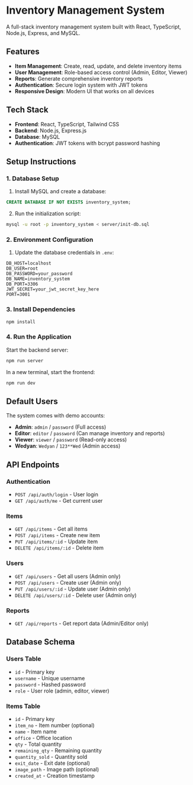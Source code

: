# Inventory Management System

A full-stack inventory management system built with React, TypeScript, Node.js, Express, and MySQL.

## Features

- **Item Management**: Create, read, update, and delete inventory items
- **User Management**: Role-based access control (Admin, Editor, Viewer)
- **Reports**: Generate comprehensive inventory reports
- **Authentication**: Secure login system with JWT tokens
- **Responsive Design**: Modern UI that works on all devices

## Tech Stack

- **Frontend**: React, TypeScript, Tailwind CSS
- **Backend**: Node.js, Express.js
- **Database**: MySQL
- **Authentication**: JWT tokens with bcrypt password hashing

## Setup Instructions

### 1. Database Setup

1. Install MySQL and create a database:
```sql
CREATE DATABASE IF NOT EXISTS inventory_system;
```

2. Run the initialization script:
```bash
mysql -u root -p inventory_system < server/init-db.sql
```

### 2. Environment Configuration

1. Update the database credentials in `.env`:
```
DB_HOST=localhost
DB_USER=root
DB_PASSWORD=your_password
DB_NAME=inventory_system
DB_PORT=3306
JWT_SECRET=your_jwt_secret_key_here
PORT=3001
```

### 3. Install Dependencies

```bash
npm install
```

### 4. Run the Application

Start the backend server:
```bash
npm run server
```

In a new terminal, start the frontend:
```bash
npm run dev
```

## Default Users

The system comes with demo accounts:

- **Admin**: `admin` / `password` (Full access)
- **Editor**: `editor` / `password` (Can manage inventory and reports)
- **Viewer**: `viewer` / `password` (Read-only access)
- **Wedyan**: `Wedyan` / `123**Wed` (Admin access)

## API Endpoints

### Authentication
- `POST /api/auth/login` - User login
- `GET /api/auth/me` - Get current user

### Items
- `GET /api/items` - Get all items
- `POST /api/items` - Create new item
- `PUT /api/items/:id` - Update item
- `DELETE /api/items/:id` - Delete item

### Users
- `GET /api/users` - Get all users (Admin only)
- `POST /api/users` - Create user (Admin only)
- `PUT /api/users/:id` - Update user (Admin only)
- `DELETE /api/users/:id` - Delete user (Admin only)

### Reports
- `GET /api/reports` - Get report data (Admin/Editor only)

## Database Schema

### Users Table
- `id` - Primary key
- `username` - Unique username
- `password` - Hashed password
- `role` - User role (admin, editor, viewer)

### Items Table
- `id` - Primary key
- `item_no` - Item number (optional)
- `name` - Item name
- `office` - Office location
- `qty` - Total quantity
- `remaining_qty` - Remaining quantity
- `quantity_sold` - Quantity sold
- `exit_date` - Exit date (optional)
- `image_path` - Image path (optional)
- `created_at` - Creation timestamp